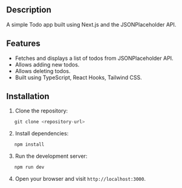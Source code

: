 ## Description

A simple Todo app built using Next.js and the JSONPlaceholder API.

## Features

- Fetches and displays a list of todos from JSONPlaceholder API.
- Allows adding new todos.
- Allows deleting todos.
- Built using TypeScript, React Hooks, Tailwind CSS.

## Installation

1. Clone the repository:

```js
   git clone <repository-url>
```

2. Install dependencies:

```js
   npm install
```

3. Run the development server:

```js
   npm run dev
```

4. Open your browser and visit `http://localhost:3000`.
